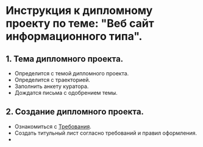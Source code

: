 # Инструкция к дипломному проекту по теме: "Веб сайт информационного типа".

## 1. Тема дипломного проекта.
* Определится с темой дипломного проекта.
* Определится с траекторией.
* Заполнить анкету куратора.
* Дождатся письма с одобрением темы.
## 2. Создание дипломного проекта.
* Ознакомиться с [Требования](requirements.md).
* Создать титульный лист согласно требований и правил оформления.
* 